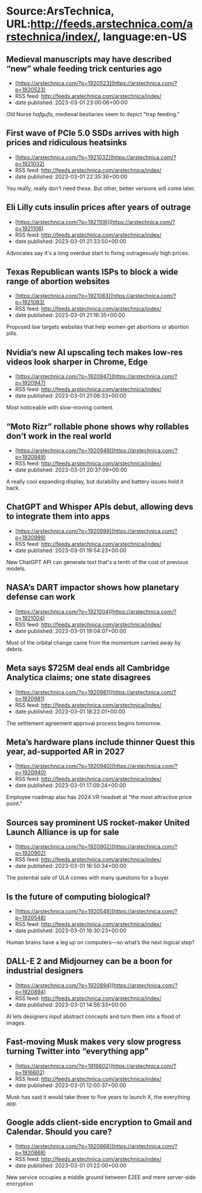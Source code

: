 # Source:ArsTechnica, URL:http://feeds.arstechnica.com/arstechnica/index/, language:en-US

## Medieval manuscripts may have described “new” whale feeding trick centuries ago
 - [https://arstechnica.com/?p=1920523](https://arstechnica.com/?p=1920523)
 - RSS feed: http://feeds.arstechnica.com/arstechnica/index/
 - date published: 2023-03-01 23:00:06+00:00

Old Norse <em>hafgufa</em>, medieval bestiaries seem to depict "trap feeding."

## First wave of PCIe 5.0 SSDs arrives with high prices and ridiculous heatsinks
 - [https://arstechnica.com/?p=1921032](https://arstechnica.com/?p=1921032)
 - RSS feed: http://feeds.arstechnica.com/arstechnica/index/
 - date published: 2023-03-01 22:35:36+00:00

You really, really don't need these. But other, better versions will come later.

## Eli Lilly cuts insulin prices after years of outrage
 - [https://arstechnica.com/?p=1921106](https://arstechnica.com/?p=1921106)
 - RSS feed: http://feeds.arstechnica.com/arstechnica/index/
 - date published: 2023-03-01 21:33:50+00:00

Advocates say it's a long overdue start to fixing outrageously high prices.

## Texas Republican wants ISPs to block a wide range of abortion websites
 - [https://arstechnica.com/?p=1921083](https://arstechnica.com/?p=1921083)
 - RSS feed: http://feeds.arstechnica.com/arstechnica/index/
 - date published: 2023-03-01 21:16:35+00:00

Proposed law targets websites that help women get abortions or abortion pills.

## Nvidia’s new AI upscaling tech makes low-res videos look sharper in Chrome, Edge
 - [https://arstechnica.com/?p=1920947](https://arstechnica.com/?p=1920947)
 - RSS feed: http://feeds.arstechnica.com/arstechnica/index/
 - date published: 2023-03-01 21:06:33+00:00

Most noticeable with slow-moving content.

## “Moto Rizr” rollable phone shows why rollables don’t work in the real world
 - [https://arstechnica.com/?p=1920949](https://arstechnica.com/?p=1920949)
 - RSS feed: http://feeds.arstechnica.com/arstechnica/index/
 - date published: 2023-03-01 20:37:09+00:00

A really cool expanding display, but durability and battery issues hold it back.

## ChatGPT and Whisper APIs debut, allowing devs to integrate them into apps
 - [https://arstechnica.com/?p=1920999](https://arstechnica.com/?p=1920999)
 - RSS feed: http://feeds.arstechnica.com/arstechnica/index/
 - date published: 2023-03-01 19:54:23+00:00

New ChatGPT API can generate text that's a tenth of the cost of previous models.

## NASA’s DART impactor shows how planetary defense can work
 - [https://arstechnica.com/?p=1921004](https://arstechnica.com/?p=1921004)
 - RSS feed: http://feeds.arstechnica.com/arstechnica/index/
 - date published: 2023-03-01 19:04:07+00:00

Most of the orbital change came from the momentum carried away by debris.

## Meta says $725M deal ends all Cambridge Analytica claims; one state disagrees
 - [https://arstechnica.com/?p=1920981](https://arstechnica.com/?p=1920981)
 - RSS feed: http://feeds.arstechnica.com/arstechnica/index/
 - date published: 2023-03-01 18:22:01+00:00

The settlement agreement approval process begins tomorrow.

## Meta’s hardware plans include thinner Quest this year, ad-supported AR in 2027
 - [https://arstechnica.com/?p=1920940](https://arstechnica.com/?p=1920940)
 - RSS feed: http://feeds.arstechnica.com/arstechnica/index/
 - date published: 2023-03-01 17:09:24+00:00

Employee roadmap also has 2024 VR headset at "the most attractive price point."

## Sources say prominent US rocket-maker United Launch Alliance is up for sale
 - [https://arstechnica.com/?p=1920902](https://arstechnica.com/?p=1920902)
 - RSS feed: http://feeds.arstechnica.com/arstechnica/index/
 - date published: 2023-03-01 16:50:34+00:00

The potential sale of ULA comes with many questions for a buyer.

## Is the future of computing biological?
 - [https://arstechnica.com/?p=1920548](https://arstechnica.com/?p=1920548)
 - RSS feed: http://feeds.arstechnica.com/arstechnica/index/
 - date published: 2023-03-01 16:30:23+00:00

Human brains have a leg up on computers—so what’s the next logical step?

## DALL-E 2 and Midjourney can be a boon for industrial designers
 - [https://arstechnica.com/?p=1920894](https://arstechnica.com/?p=1920894)
 - RSS feed: http://feeds.arstechnica.com/arstechnica/index/
 - date published: 2023-03-01 14:56:33+00:00

AI lets designers input abstract concepts and turn them into a flood of images.

## Fast-moving Musk makes very slow progress turning Twitter into “everything app”
 - [https://arstechnica.com/?p=1916602](https://arstechnica.com/?p=1916602)
 - RSS feed: http://feeds.arstechnica.com/arstechnica/index/
 - date published: 2023-03-01 12:00:37+00:00

Musk has said it would take three to five years to launch X, the everything app.

## Google adds client-side encryption to Gmail and Calendar. Should you care?
 - [https://arstechnica.com/?p=1920868](https://arstechnica.com/?p=1920868)
 - RSS feed: http://feeds.arstechnica.com/arstechnica/index/
 - date published: 2023-03-01 01:22:00+00:00

New service occupies a middle ground between E2EE and mere server-side encryption

